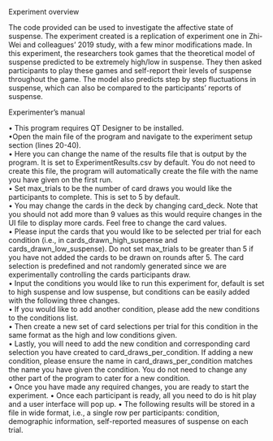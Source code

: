 Experiment overview

The code provided can be used to investigate the affective state of suspense.  The experiment created is a replication of experiment one in Zhi-Wei and colleagues’ 2019 study, with a few minor modifications made. In this experiment, the researchers took games that the theoretical model of suspense predicted to be extremely high/low in suspense. They then asked participants to play these games and self-report their levels of suspense throughout the game. The model also predicts step by step fluctuations in suspense, which can also be compared to the participants’ reports of suspense.

Experimenter’s manual

•	This program requires QT Designer to be installed.<br>
•Open the main file of the program and navigate to the experiment setup section (lines 20-40). <br>
•	Here you can change the name of the results file that is output by the program. It is set to ExperimentResults.csv by default.  You do not need to create this file, the program will automatically create the file with the name you have given on the first run.<br>
•	Set max_trials to be the number of card draws you would like the participants to complete. This is set to 5 by default. <br>
•	You may change the cards in the deck by changing card_deck. Note that you should not add more than 9 values as this would require changes in the UI file to display more cards. Feel free to change the card values.<br>
•	Please input the cards that you would like to be selected per trial for each condition (i.e., in cards_drawn_high_suspense and cards_drawn_low_suspense). Do not set max_trials to be greater than 5 if you have not added the cards to be drawn on rounds after 5. The card selection is predefined and not randomly generated since we are experimentally controlling the cards participants draw.<br>
•	Input the conditions you would like to run this experiment for, default is set to high suspense and low suspense, but conditions can be easily added with the following three changes.<br>
•	If you would like to add another condition, please add the new conditions to the conditions list. <br>
•	Then create a new set of card selections per trial for this condition in the same format as the high and low conditions given.<br>
•	Lastly, you will need to add the new condition and corresponding card selection you have created to card_draws_per_condition. If adding a new condition, please ensure the name in card_draws_per_condition matches the name you have given the condition. You do not need to change any other part of the program to cater for a new condition.<br>
•	Once you have made any required changes, you are ready to start the experiment. 
•	Once each participant is ready, all you need to do is hit play and a user interface will pop up.
•	The following results will be stored in a file in wide format, i.e., a single row per participants: condition, demographic information, self-reported measures of suspense on each trial.


